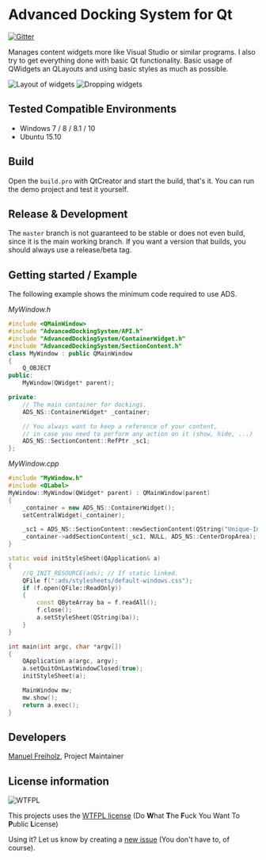 # Advanced Docking System for Qt

[![Gitter](https://badges.gitter.im/mfreiholz/Qt-Advanced-Docking-System.svg)](https://gitter.im/mfreiholz/Qt-Advanced-Docking-System?utm_source=badge&utm_medium=badge&utm_campaign=pr-badge)

Manages content widgets more like Visual Studio or similar programs.
I also try to get everything done with basic Qt functionality.
Basic usage of QWidgets an QLayouts and using basic styles as much as possible.

![Layout of widgets](preview.png)
![Dropping widgets](preview-dragndrop.png)

## Tested Compatible Environments

- Windows 7 / 8 / 8.1 / 10
- Ubuntu 15.10

## Build

Open the `build.pro` with QtCreator and start the build, that's it.
You can run the demo project and test it yourself.

## Release & Development

The `master` branch is not guaranteed to be stable or does not even build, since it is the main working branch.
If you want a version that builds, you should always use a release/beta tag.

## Getting started / Example

The following example shows the minimum code required to use ADS.

_MyWindow.h_

```cpp
#include <QMainWindow>
#include "AdvancedDockingSystem/API.h"
#include "AdvancedDockingSystem/ContainerWidget.h"
#include "AdvancedDockingSystem/SectionContent.h"
class MyWindow : public QMainWindow
{
	Q_OBJECT
public:
	MyWindow(QWidget* parent);

private:
	// The main container for dockings.
	ADS_NS::ContainerWidget* _container;

	// You always want to keep a reference of your content,
	// in case you need to perform any action on it (show, hide, ...)
	ADS_NS::SectionContent::RefPtr _sc1;
};
```

_MyWindow.cpp_

```cpp
#include "MyWindow.h"
#include <QLabel>
MyWindow::MyWindow(QWidget* parent) : QMainWindow(parent)
{
	_container = new ADS_NS::ContainerWidget();
	setCentralWidget(_container);

	_sc1 = ADS_NS::SectionContent::newSectionContent(QString("Unique-Internal-Name"), _container, new QLabel("Visible Title"), new QLabel("Content Widget"));
	_container->addSectionContent(_sc1, NULL, ADS_NS::CenterDropArea);
}

static void initStyleSheet(QApplication& a)
{
	//Q_INIT_RESOURCE(ads); // If static linked.
	QFile f(":ads/stylesheets/default-windows.css");
	if (f.open(QFile::ReadOnly))
	{
		const QByteArray ba = f.readAll();
		f.close();
		a.setStyleSheet(QString(ba));
	}
}

int main(int argc, char *argv[])
{
	QApplication a(argc, argv);
	a.setQuitOnLastWindowClosed(true);
	initStyleSheet(a);

	MainWindow mw;
	mw.show();
	return a.exec();
}
```

## Developers

[Manuel Freiholz](https://mfreiholz.de), Project Maintainer

## License information

![WTFPL](license.png)

This projects uses the [WTFPL license](http://www.wtfpl.net/)
(Do **W**hat **T**he **F**uck You Want To **P**ublic **L**icense)

Using it? Let us know by creating a [new issue](https://github.com/mfreiholz/qt-docks/issues/new) (You don't have to, of course).
